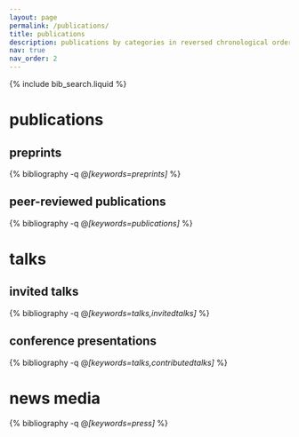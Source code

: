 ```yaml
---
layout: page
permalink: /publications/
title: publications
description: publications by categories in reversed chronological order. generated by jekyll-scholar.
nav: true
nav_order: 2
---
```


<!-- _pages/publications.md -->

<!-- Bibsearch Feature -->

{% include bib_search.liquid %}

<div class="publications">

<h1>publications</h1>

<h2>preprints</h2>

{% bibliography  -q @*[keywords=preprints]*  %}

<h2>peer-reviewed publications</h2>

{% bibliography  -q @*[keywords=publications]*  %}

<h1>talks</h1>

<h2>invited talks</h2>

{% bibliography  -q @*[keywords=talks,invitedtalks]*  %}

<h2>conference presentations</h2>

{% bibliography  -q @*[keywords=talks,contributedtalks]*  %}

<h1>news media</h1>

{% bibliography  -q @*[keywords=press]*  %}

</div>
